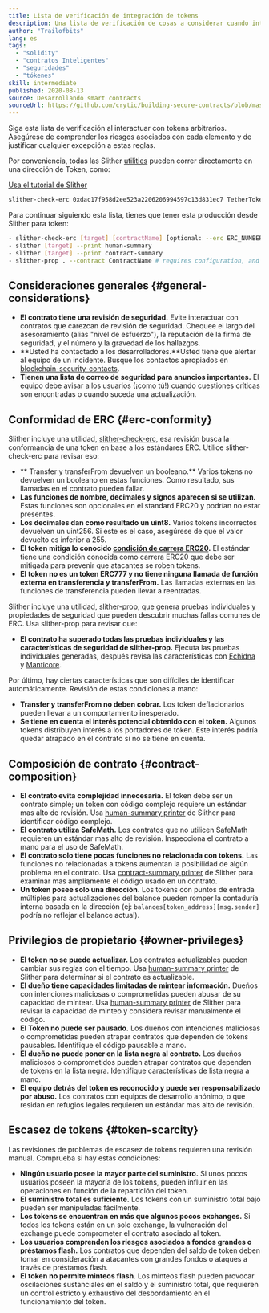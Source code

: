 ```yaml
---
title: Lista de verificación de integración de tokens
description: Una lista de verificación de cosas a considerar cuando interactuamos con tokens
author: "Trailofbits"
lang: es
tags:
  - "solidity"
  - "contratos Inteligentes"
  - "seguridades"
  - "tókenes"
skill: intermediate
published: 2020-08-13
source: Desarrollando smart contracts
sourceUrl: https://github.com/crytic/building-secure-contracts/blob/master/development-guidelines/token_integration.md
---
```


Siga esta lista de verificación al interactuar con tokens arbitrarios. Asegúrese de comprender los riesgos asociados con cada elemento y de justificar cualquier excepción a estas reglas.

Por conveniencia, todas las Slither [utilities](https://github.com/crytic/slither#tools) pueden correr directamente en una dirección de Token, como:

[Usa el tutorial de Slither](/developers/tutorials/how-to-use-slither-to-find-smart-contract-bugs/)

```bash
slither-check-erc 0xdac17f958d2ee523a2206206994597c13d831ec7 TetherToken
```

Para continuar siguiendo esta lista, tienes que tener esta producción desde Slither para token:

```bash
- slither-check-erc [target] [contractName] [optional: --erc ERC_NUMBER]
- slither [target] --print human-summary
- slither [target] --print contract-summary
- slither-prop . --contract ContractName # requires configuration, and use of Echidna and Manticore
```

## Consideraciones generales {#general-considerations}

- **El contrato tiene una revisión de seguridad.** Evite interactuar con contratos que carezcan de revisión de seguridad. Chequee el largo del asesoramiento (alias "nivel de esfuerzo"), la reputación de la firma de seguridad, y el número y la gravedad de los hallazgos.
- **Usted ha contactado a los desarrolladores.**Usted tiene que alertar al equipo de un incidente. Busque los contactos apropiados en [ blockchain-security-contacts](https://github.com/crytic/blockchain-security-contacts).
- **Tienen una lista de correo de seguridad para anuncios importantes.** El equipo debe avisar a los usuarios (¡como tú!) cuando cuestiones críticas son encontradas o cuando suceda una actualización.

## Conformidad de ERC {#erc-conformity}

Slither incluye una utilidad, [slither-check-erc](https://github.com/crytic/slither/wiki/ERC-Conformance), esa revisión busca la conformancia de una token en base a los estándares ERC. Utilice slither-check-erc para revisar eso:

- ** Transfer y transferFrom devuelven un booleano.** Varios tokens no devuelven un booleano en estas funciones. Como resultado, sus llamadas en el contrato pueden fallar.
- **Las funciones de nombre, decimales y signos aparecen si se utilizan.** Estas funciones son opcionales en el standard ERC20 y podrían no estar presentes.
- **Los decimales dan como resultado un uint8.** Varios tokens incorrectos devuelven un uint256. Si este es el caso, asegúrese de que el valor devuelto es inferior a 255.
- **El token mitiga lo conocido [condición de carrera ERC20](https://github.com/Nephele/EIPs/issues/20#issuecomment-263524729).** El estándar tiene una condición conocida como carrera ERC20 que debe ser mitigada para prevenir que atacantes se roben tokens.
- **El token no es un token ERC777 y no tiene ninguna llamada de función externa en transferencia y transferFrom.** Las llamadas externas en las funciones de transferencia pueden llevar a reentradas.

Slither incluye una utilidad, [slither-prop](https://github.com/crytic/slither/wiki/Property-generation), que genera pruebas individuales y propiedades de seguridad que pueden descubrir muchas fallas comunes de ERC. Usa slither-prop para revisar que:

- **El contrato ha superado todas las pruebas individuales y las características de seguridad de slither-prop.** Ejecuta las pruebas individuales generadas, después revisa las características con [Echidna](https://github.com/crytic/echidna) y [Manticore](https://manticore.readthedocs.io/en/latest/verifier.html).

Por último, hay ciertas características que son difíciles de identificar automáticamente. Revisión de estas condiciones a mano:

- **Transfer y transferFrom no deben cobrar.** Los token deflacionarios pueden llevar a un comportamiento inesperado.
- **Se tiene en cuenta el interés potencial obtenido con el token.** Algunos tokens distribuyen interés a los portadores de token. Este interés podría quedar atrapado en el contrato si no se tiene en cuenta.

## Composición de contrato {#contract-composition}

- **El contrato evita complejidad innecesaria.** El token debe ser un contrato simple; un token con código complejo requiere un estándar mas alto de revisión. Usa [human-summary printer](https://github.com/crytic/slither/wiki/Printer-documentation#human-summary) de Slither para identificar código complejo.
- **El contrato utiliza SafeMath.** Los contratos que no utilicen SafeMath requieren un estándar mas alto de revisión. Inspecciona el contrato a mano para el uso de SafeMath.
- **El contrato solo tiene pocas funciones no relacionada con tokens.** Las funciones no relacionadas a tokens aumentan la posibilidad de algún problema en el contrato. Usa [contract-summary printer](https://github.com/crytic/slither/wiki/Printer-documentation#contract-summary) de Slither para examinar mas ampliamente el código usado en un contrato.
- **Un token posee solo una dirección.** Los tokens con puntos de entrada múltiples para actualizaciones del balance pueden romper la contaduría interna basada en la dirección (ej: `balances[token_address][msg.sender]` podría no reflejar el balance actual).

## Privilegios de propietario {#owner-privileges}

- **El token no se puede actualizar.** Los contratos actualizables pueden cambiar sus reglas con el tiempo. Usa [human-summary printer](https://github.com/crytic/slither/wiki/Printer-documentation#contract-summary) de Slither para determinar si el contrato es actualizable.
- **El dueño tiene capacidades limitadas de mintear información.** Dueños con intenciones maliciosas o comprometidas pueden abusar de su capacidad de mintear. Usa [human-summary printer](https://github.com/crytic/slither/wiki/Printer-documentation#contract-summary) de Slither para revisar la capacidad de minteo y considera revisar manualmente el código.
- **El Token no puede ser pausado.** Los dueños con intenciones maliciosas o comprometidas pueden atrapar contratos que dependen de tokens pausables. Identifique el código pausable a mano.
- **El dueño no puede poner en la lista negra al contrato.** Los dueños maliciosos o comprometidos pueden atrapar contratos que dependen de tokens en la lista negra. Identifique características de lista negra a mano.
- **El equipo detrás del token es reconocido y puede ser responsabilizado por abuso.** Los contratos con equipos de desarrollo anónimo, o que residan en refugios legales requieren un estándar mas alto de revisión.

## Escasez de tokens {#token-scarcity}

Las revisiones de problemas de escasez de tokens requieren una revisión manual. Comprueba si hay estas condiciones:

- **Ningún usuario posee la mayor parte del suministro.** Si unos pocos usuarios poseen la mayoría de los tokens, pueden influir en las operaciones en función de la repartición del token.
- **El suministro total es suficiente.** Los tokens con un suministro total bajo pueden ser manipuladas fácilmente.
- **Los tokens se encuentran en más que algunos pocos exchanges.** Si todos los tokens están en un solo exchange, la vulneración del exchange puede comprometer el contrato asociado al token.
- **Los usuarios comprenden los riesgos asociados a fondos grandes o préstamos flash.** Los contratos que dependen del saldo de token deben tomar en consideración a atacantes con grandes fondos o ataques a través de préstamos flash.
- **El token no permite minteos flash**. Los minteos flash pueden provocar oscilaciones sustanciales en el saldo y el suministro total, que requieren un control estricto y exhaustivo del desbordamiento en el funcionamiento del token.
